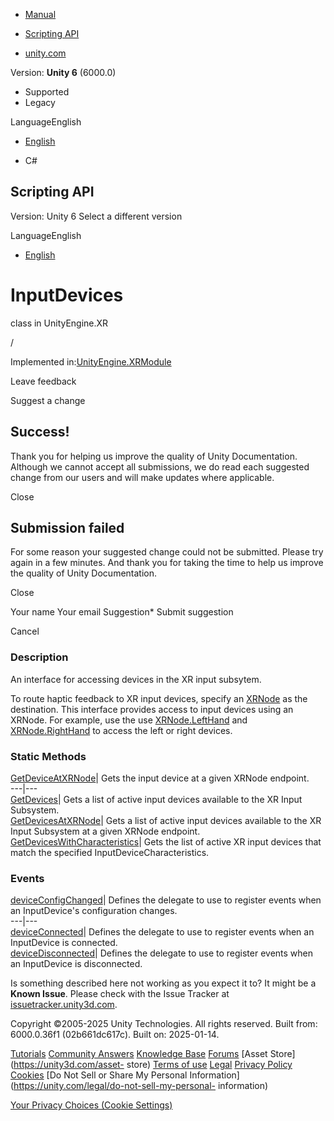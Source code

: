 [ ]()

  * [Manual](../Manual/index.html)
  * [Scripting API](../ScriptReference/index.html)

  * [unity.com](https://unity.com/)

Version: **Unity 6** (6000.0)

  * Supported
  * Legacy

LanguageEnglish

  * [English]()

  * C#

[ ](https://docs.unity3d.com)

## Scripting API

Version: Unity 6 Select a different version

LanguageEnglish

  * [English]()

# InputDevices

class in UnityEngine.XR

/

Implemented in:[UnityEngine.XRModule](UnityEngine.XRModule.html)

Leave feedback

Suggest a change

## Success!

Thank you for helping us improve the quality of Unity Documentation. Although
we cannot accept all submissions, we do read each suggested change from our
users and will make updates where applicable.

Close

## Submission failed

For some reason your suggested change could not be submitted. Please <a>try
again</a> in a few minutes. And thank you for taking the time to help us
improve the quality of Unity Documentation.

Close

Your name Your email Suggestion* Submit suggestion

Cancel

[ ]()

### Description

An interface for accessing devices in the XR input subsytem.

To route haptic feedback to XR input devices, specify an
[XRNode](XR.XRNode.html) as the destination. This interface provides access to
input devices using an XRNode. For example, use the use
[XRNode.LeftHand](XR.XRNode.LeftHand.html) and
[XRNode.RightHand](XR.XRNode.RightHand.html) to access the left or right
devices.

### Static Methods

[GetDeviceAtXRNode](XR.InputDevices.GetDeviceAtXRNode.html)| Gets the input
device at a given XRNode endpoint.  
---|---  
[GetDevices](XR.InputDevices.GetDevices.html)| Gets a list of active input
devices available to the XR Input Subsystem.  
[GetDevicesAtXRNode](XR.InputDevices.GetDevicesAtXRNode.html)| Gets a list of
active input devices available to the XR Input Subsystem at a given XRNode
endpoint.  
[GetDevicesWithCharacteristics](XR.InputDevices.GetDevicesWithCharacteristics.html)|
Gets the list of active XR input devices that match the specified
InputDeviceCharacteristics.  
  
### Events

[deviceConfigChanged](XR.InputDevices-deviceConfigChanged.html)| Defines the
delegate to use to register events when an InputDevice's configuration
changes.  
---|---  
[deviceConnected](XR.InputDevices-deviceConnected.html)| Defines the delegate
to use to register events when an InputDevice is connected.  
[deviceDisconnected](XR.InputDevices-deviceDisconnected.html)| Defines the
delegate to use to register events when an InputDevice is disconnected.  
  
Is something described here not working as you expect it to? It might be a
**Known Issue**. Please check with the Issue Tracker at
[issuetracker.unity3d.com](https://issuetracker.unity3d.com).

Copyright ©2005-2025 Unity Technologies. All rights reserved. Built from:
6000.0.36f1 (02b661dc617c). Built on: 2025-01-14.

[Tutorials](https://unity3d.com/learn) [Community
Answers](https://answers.unity3d.com) [Knowledge
Base](https://support.unity3d.com/hc/en-us)
[Forums](https://forum.unity3d.com) [Asset Store](https://unity3d.com/asset-
store) [Terms of use](https://docs.unity3d.com/Manual/TermsOfUse.html)
[Legal](https://unity.com/legal) [Privacy
Policy](https://unity.com/legal/privacy-policy)
[Cookies](https://unity.com/legal/cookie-policy) [Do Not Sell or Share My
Personal Information](https://unity.com/legal/do-not-sell-my-personal-
information)

[Your Privacy Choices (Cookie Settings)](javascript:void\(0\);)

